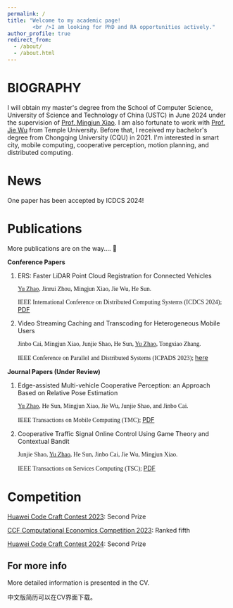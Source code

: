 ```yaml
---
permalink: /
title: "Welcome to my academic page! 
        <br />I am looking for PhD and RA opportunities actively."
author_profile: true
redirect_from: 
  - /about/
  - /about.html
---
```


BIOGRAPHY
======
I will obtain my master's degree from the School of Computer Science, University of Science and Technology of China (USTC) in June 2024 under the supervision of [Prof. Mingjun Xiao](http://staff.ustc.edu.cn/~xiaomj/  "the best tutor").  I am also fortunate to work with [Prof. Jie Wu](https://cis.temple.edu/~wu/) from Temple University. Before that, I received my bachelor's degree from Chongqing University (CQU) in 2021. I'm interested in smart city, mobile computing, cooperative perception, motion planning,  and distributed computing.                    


News
=====
One paper has been accepted by ICDCS 2024!

Publications
======
More publications are on the way.... :horse_racing:

**Conference Papers**

1. ERS: Faster LiDAR Point Cloud Registration for Connected Vehicles

   <font face="Times New Roman">

   <u>Yu Zhao</u>, Jinrui Zhou, Mingjun Xiao, Jie Wu, He Sun.<br />

   IEEE International Conference on Distributed Computing Systems (ICDCS 2024);
   </font>
   [PDF](../files/ICDCS2024.pdf)
2. Video Streaming Caching and Transcoding for Heterogeneous Mobile Users

   <font face="Times New Roman">

   Jinbo Cai, Mingjun Xiao, Junjie Shao, He Sun, <u>Yu Zhao</u>, Tongxiao Zhang.<br />

   IEEE Conference on Parallel and Distributed Systems (ICPADS 2023);
   </font>
   [here](../files/ICPADS.pdf)

**Journal Papers (Under Review)** 

1. Edge-assisted Multi-vehicle Cooperative Perception: an Approach Based on Relative Pose Estimation

   <font face="Times New Roman"><u>Yu Zhao</u>, He Sun, Mingjun Xiao, Jie Wu, Junjie Shao, and Jinbo Cai.<br />

   IEEE Transactions on Mobile Computing (TMC);
   </font>
   [PDF](../files/TSC.pdf)
2. Cooperative Traffic Signal Online Control Using Game Theory and Contextual Bandit

   <font face="Times New Roman">

   Junjie Shao, <u>Yu Zhao</u>, He Sun, Jinbo Cai, Jie Wu, Mingjun Xiao.<br />
   
   IEEE Transactions on Services Computing (TSC);
   </font>
   [PDF](../files/TMC.pdf)


Competition
======

[Huawei Code Craft Contest 2023](https://www.huaweicloud.com/special/codecraft2023.html): Second Prize

[CCF Computational Economics Competition 2023](http://www.jidiai.cn/ccf_2023/): Ranked fifth

[Huawei Code Craft Contest 2024](https://developer.huaweicloud.com/codecraft2024): Second Prize



For more info
------
More detailed information is presented in the CV.

中文版简历可以在CV界面下载。
